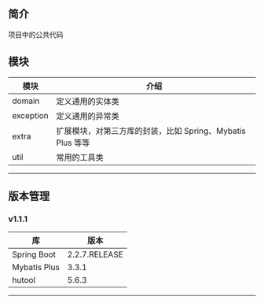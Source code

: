 ## 简介
项目中的公共代码

## 模块

| 模块                |     介绍                                                                          |
| -------------------|---------------------------------------------------------------------------------- |
domain|定义通用的实体类
exception|定义通用的异常类
extra|扩展模块，对第三方库的封装，比如 Spring、Mybatis Plus 等等
util|常用的工具类
-------------------------------------------------------------------------------

## 版本管理
### v1.1.1
| 库                |     版本                                                                          |
| -------------------|---------------------------------------------------------------------------------- |
Spring Boot|2.2.7.RELEASE
Mybatis Plus|3.3.1
hutool|5.6.3
-------------------------------------------------------------------------------
